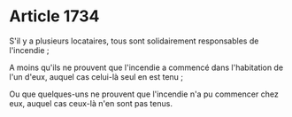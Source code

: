 # Article 1734

<p>S'il y a plusieurs locataires, tous sont solidairement responsables de l'incendie ;</p><p>A moins qu'ils ne prouvent que l'incendie a commencé dans l'habitation de l'un d'eux, auquel cas celui-là seul en est tenu ;</p><p>Ou que quelques-uns ne prouvent que l'incendie n'a pu commencer chez eux, auquel cas ceux-là n'en sont pas tenus.</p>